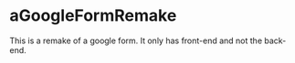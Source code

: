 # aGoogleFormRemake
This is a remake of a google form. It only has front-end and not the back-end. 
